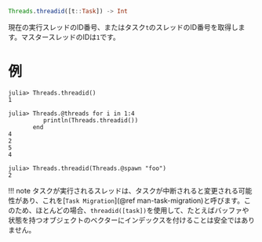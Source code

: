 ```julia
Threads.threadid([t::Task]) -> Int
```

現在の実行スレッドのID番号、またはタスク`t`のスレッドのID番号を取得します。マスタースレッドのIDは`1`です。

# 例

```julia-repl
julia> Threads.threadid()
1

julia> Threads.@threads for i in 1:4
          println(Threads.threadid())
       end
4
2
5
4

julia> Threads.threadid(Threads.@spawn "foo")
2
```

!!! note
    タスクが実行されるスレッドは、タスクが中断されると変更される可能性があり、これを[`Task Migration`](@ref man-task-migration)と呼びます。このため、ほとんどの場合、`threadid([task])`を使用して、たとえばバッファや状態を持つオブジェクトのベクターにインデックスを付けることは安全ではありません。

